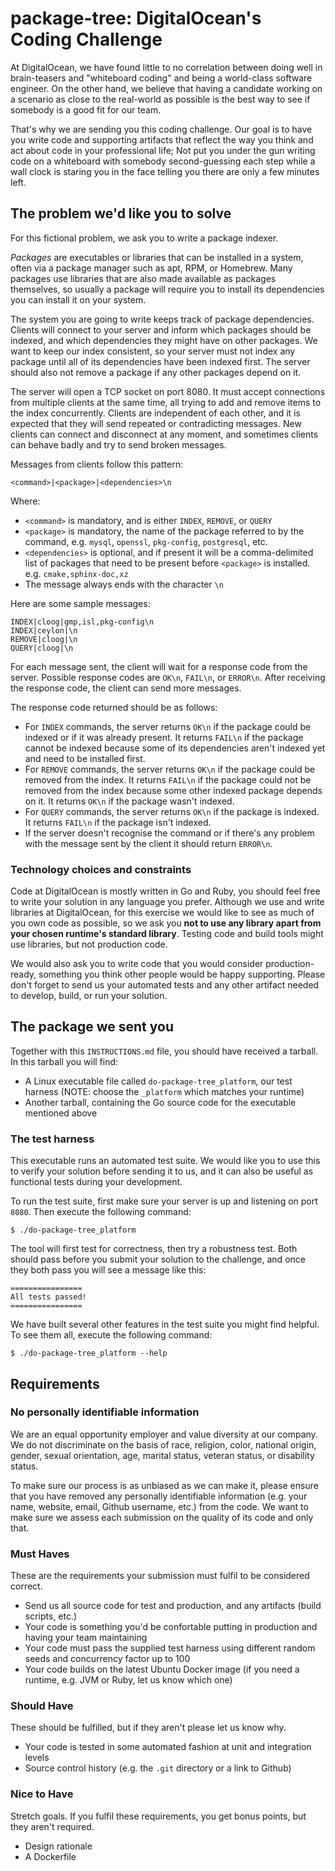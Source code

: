 # package-tree: DigitalOcean's Coding Challenge

At DigitalOcean, we have found little to no correlation between doing well in brain-teasers and "whiteboard coding" and being a world-class software engineer. On the other hand, we believe that having a candidate working on a scenario as close to the real-world as possible is the best way to see if somebody is a good fit for our team.

That's why we are sending you this coding challenge. Our goal is to have you write code and supporting artifacts that reflect the way you think and act about code in your professional life; Not put you under the gun writing code on a whiteboard with somebody second-guessing each step while a wall clock is staring you in the face telling you there are only a few minutes left.

## The problem we'd like you to solve

For this fictional problem, we ask you to write a package indexer.

*Packages* are executables or libraries that can be installed in a system, often via a package manager such as apt, RPM, or Homebrew. Many packages use libraries that are also made available as packages themselves, so usually a package will require you to install its dependencies you can install it on your system.

The system you are going to write keeps track of package dependencies. Clients will connect to your server and inform which packages should be indexed, and which dependencies they might have on other packages. We want to keep our index consistent, so your server must not index any package until all of its dependencies have been indexed first. The server should also not remove a package if any other packages depend on it.

The server will open a TCP socket on port 8080. It must accept connections from multiple clients at the same time, all trying to add and remove items to the index concurrently. Clients are independent of each other, and it is expected that they will send repeated or contradicting messages. New clients can connect and disconnect at any moment, and sometimes clients can behave badly and try to send broken messages.

Messages from clients follow this pattern:

```
<command>|<package>|<dependencies>\n
```

Where:
* `<command>` is mandatory, and is either `INDEX`, `REMOVE`, or `QUERY`
* `<package>` is mandatory, the name of the package referred to by the command, e.g. `mysql`, `openssl`, `pkg-config`, `postgresql`, etc.
* `<dependencies>` is optional, and if present it will be a comma-delimited list of packages that need to be present before `<package>` is installed. e.g. `cmake,sphinx-doc,xz`
* The message always ends with the character `\n`

Here are some sample messages:
```
INDEX|cloog|gmp,isl,pkg-config\n
INDEX|ceylon|\n
REMOVE|cloog|\n
QUERY|cloog|\n
```

For each message sent, the client will wait for a response code from the server. Possible response codes are `OK\n`, `FAIL\n`, or `ERROR\n`. After receiving the response code, the client can send more messages.

The response code returned should be as follows:
* For `INDEX` commands, the server returns `OK\n` if the package could be indexed or if it was already present. It returns `FAIL\n` if the package cannot be indexed because some of its dependencies aren't indexed yet and need to be installed first.
* For `REMOVE` commands, the server returns `OK\n` if the package could be removed from the index. It returns `FAIL\n` if the package could not be removed from the index because some other indexed package depends on it. It returns `OK\n` if the package wasn't indexed.
* For `QUERY` commands, the server returns `OK\n` if the package is indexed. It returns `FAIL\n` if the package isn't indexed.
* If the server doesn't recognise the command or if there's any problem with the message sent by the client it should return `ERROR\n`.

### Technology choices and constraints
Code at DigitalOcean is mostly written in Go and Ruby, you should feel free to write your solution in any language you prefer. Although we use and write libraries at DigitalOcean, for this exercise we would like to see as much of you own code as possible, so we ask you **not to use any library apart from your chosen runtime's standard library**. Testing code and build tools might use libraries, but not production code.

We would also ask you to write code that you would consider production-ready, something you think other people would be happy supporting. Please don't forget to send us your automated tests and any other artifact needed to develop, build, or run your solution.

## The package we sent you

Together with this `INSTRUCTIONS.md` file, you should have received a tarball. In this tarball you will find:

* A Linux executable file called `do-package-tree_platform`, our test harness (NOTE: choose the `_platform` which matches your runtime)
* Another tarball, containing the Go source code for the executable mentioned above

### The test harness

This executable runs an automated test suite. We would like you to use this to verify your solution before sending it to us, and it can also be useful as functional tests during your development.

To run the test suite, first make sure your server is up and listening on port `8080`. Then execute the following command:

```
$ ./do-package-tree_platform
```

The tool will first test for correctness, then try a robustness test. Both should pass before you submit your solution to the challenge, and once they both pass you will see a message like this:

```
================
All tests passed!
================
```

We have built several other features in the test suite you might find helpful. To see them all, execute the following command:

```
$ ./do-package-tree_platform --help
```

## Requirements

### No personally identifiable information

We are an equal opportunity employer and value diversity at our company. We do not discriminate on the basis of race, religion, color, national origin, gender, sexual orientation, age, marital status, veteran status, or disability status.

To make sure our process is as unbiased as we can make it, please ensure that you have removed any personally identifiable information (e.g. your name, website, email, Github username, etc.) from the code. We want to make sure we assess each submission on the quality of its code and only that.

### Must Haves
These are the requirements your submission must fulfil to be considered correct.

* Send us all source code for test and production, and any artifacts (build scripts, etc.)
* Your code is something you'd be confortable putting in production and having your team maintaining
* Your code must pass the supplied test harness using different random seeds and concurrency factor up to 100
* Your code builds on the latest Ubuntu Docker image (if you need a runtime, e.g. JVM or Ruby, let us know which one)

### Should Have
These should be fulfilled, but if they aren't please let us know why.

* Your code is tested in some automated fashion at unit and integration levels
* Source control history (e.g. the `.git` directory or a link to Github)

### Nice to Have
Stretch goals. If you fulfil these requirements, you get bonus points, but they aren't required.

* Design rationale
* A Dockerfile
